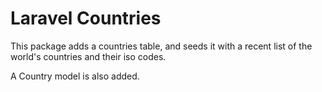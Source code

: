 # Laravel Countries

This package adds a countries table, and seeds it with a recent list of
the world's countries and their iso codes.

A Country model is also added.
